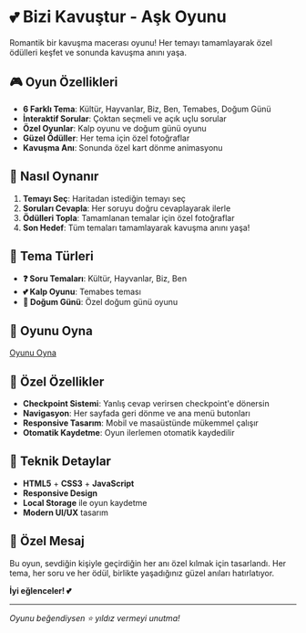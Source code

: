 # 💕 Bizi Kavuştur - Aşk Oyunu

Romantik bir kavuşma macerası oyunu! Her temayı tamamlayarak özel ödülleri keşfet ve sonunda kavuşma anını yaşa.

## 🎮 Oyun Özellikleri

- **6 Farklı Tema**: Kültür, Hayvanlar, Biz, Ben, Temabes, Doğum Günü
- **İnteraktif Sorular**: Çoktan seçmeli ve açık uçlu sorular
- **Özel Oyunlar**: Kalp oyunu ve doğum günü oyunu
- **Güzel Ödüller**: Her tema için özel fotoğraflar
- **Kavuşma Anı**: Sonunda özel kart dönme animasyonu

## 🌟 Nasıl Oynanır

1. **Temayı Seç**: Haritadan istediğin temayı seç
2. **Soruları Cevapla**: Her soruyu doğru cevaplayarak ilerle
3. **Ödülleri Topla**: Tamamlanan temalar için özel fotoğraflar
4. **Son Hedef**: Tüm temaları tamamlayarak kavuşma anını yaşa!

## 🎯 Tema Türleri

- **❓ Soru Temaları**: Kültür, Hayvanlar, Biz, Ben
- **💕 Kalp Oyunu**: Temabes teması
- **🎂 Doğum Günü**: Özel doğum günü oyunu

## 🚀 Oyunu Oyna

[Oyunu Oyna](https://pedrorhan.github.io/Bizi-Kavustur/)

## 💝 Özel Özellikler

- **Checkpoint Sistemi**: Yanlış cevap verirsen checkpoint'e dönersin
- **Navigasyon**: Her sayfada geri dönme ve ana menü butonları
- **Responsive Tasarım**: Mobil ve masaüstünde mükemmel çalışır
- **Otomatik Kaydetme**: Oyun ilerlemen otomatik kaydedilir

## 🎨 Teknik Detaylar

- **HTML5** + **CSS3** + **JavaScript**
- **Responsive Design**
- **Local Storage** ile oyun kaydetme
- **Modern UI/UX** tasarım

## 💌 Özel Mesaj

Bu oyun, sevdiğin kişiyle geçirdiğin her anı özel kılmak için tasarlandı. Her tema, her soru ve her ödül, birlikte yaşadığınız güzel anıları hatırlatıyor.

**İyi eğlenceler! 💕**

---

*Oyunu beğendiysen ⭐ yıldız vermeyi unutma!* 